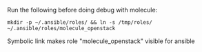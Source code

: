 Run the following before doing debug with molecule:

````shell
mkdir -p ~/.ansible/roles/ && ln -s /tmp/roles/ ~/.ansible/roles/molecule_openstack
````

Symbolic link makes role "molecule_openstack" visible for ansible
